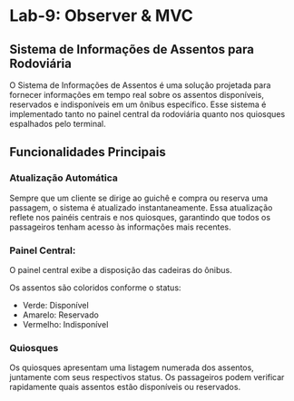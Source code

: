 # Lab-9: Observer & MVC

## Sistema de Informações de Assentos para Rodoviária
O Sistema de Informações de Assentos é uma solução projetada para fornecer informações em tempo real sobre os assentos disponíveis, reservados e indisponíveis em um ônibus específico. Esse sistema é implementado tanto no painel central da rodoviária quanto nos quiosques espalhados pelo terminal.

## Funcionalidades Principais

### Atualização Automática
Sempre que um cliente se dirige ao guichê e compra ou reserva uma passagem, o sistema é atualizado instantaneamente.
Essa atualização reflete nos painéis centrais e nos quiosques, garantindo que todos os passageiros tenham acesso às informações mais recentes.

### Painel Central:
O painel central exibe a disposição das cadeiras do ônibus.

Os assentos são coloridos conforme o status:
- Verde: Disponível
- Amarelo: Reservado
- Vermelho: Indisponível

### Quiosques
Os quiosques apresentam uma listagem numerada dos assentos, juntamente com seus respectivos status.
Os passageiros podem verificar rapidamente quais assentos estão disponíveis ou reservados.